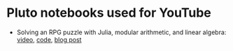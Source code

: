 # Pluto notebooks used for YouTube

- Solving an RPG puzzle with Julia, modular arithmetic, and linear algebra: [video](https://youtu.be/L4QgBuiMmUk), [code](rpg-puzzle.jl), [blog post](https://abelsiqueira.com/blog/2023-04-27-solving-an-rpg-puzzle-with-julia/)
